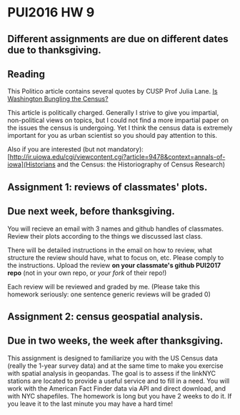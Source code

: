 # PUI2016 HW 9

## Different assignments are due on different dates due to thanksgiving. 

## Reading

This Politico article contains several quotes by CUSP Prof Julia Lane. 
[Is Washington Bungling the Census?](https://www.politico.com/agenda/story/2017/10/11/federal-data-collection-in-crisis-000537)

This article is politically charged. Generally I strive to give you impartial, non-political views on topics, but I could not find a more impartial paper on the issues the census is undergoing. Yet I think the census data is extremely important for you as urban scientist so you should pay attention to this.

Also if you are interested (but not mandatory):
[http://ir.uiowa.edu/cgi/viewcontent.cgi?article=9478&context=annals-of-iowa](Historians and the Census: the Historiography of
Census Research)



## Assignment 1: reviews of classmates' plots. 
## Due next week, before thanksgiving.

You will recieve an email with 3 names and github handles of classmates. Review their plots according to the things we discussed last class. 

There will be detailed instructions in the email on how to review, what structure the review should have, what to focus on, etc. Please comply to the instructions. 
Upload the review **on your classmate's github PUI2017 repo** (not in your own repo, or _your fork_ of their repo!)

Each review will be reviewed and graded by me. (Please take this homework seriously: one sentence generic reviews will be graded 0)

## Assignment 2: census geospatial analysis. 
## Due in two weeks, the week after thanksgiving. 

This assignment is designed to familiarize you with the US Census data (really the 1-year survey data) and at the same time to make you exercise with spatial analysis in geopandas.
The goal is to assess if the linkNYC stations are located to provide a useful service and to fill in a need. You will work with the American Fact Finder data via API and direct download, and with NYC shapefiles.
The homework is long but you have 2 weeks to do it. If you leave it to the last minute you may have a hard time!

